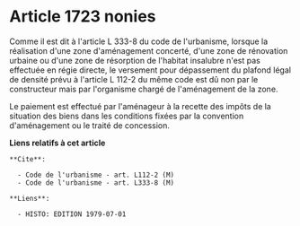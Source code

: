 # Article 1723 nonies

Comme il est dit à l'article L 333-8 du code de l'urbanisme, lorsque la réalisation d'une zone d'aménagement concerté, d'une
zone de rénovation urbaine ou d'une zone de résorption de l'habitat insalubre n'est pas effectuée en régie directe, le
versement pour dépassement du plafond légal de densité prévu à l'article L 112-2 du même code est dû non par le constructeur
mais par l'organisme chargé de l'aménagement de la zone.

Le paiement est effectué par l'aménageur à la recette des impôts de la situation des biens dans les conditions fixées par la
convention d'aménagement ou le traité de concession.

**Liens relatifs à cet article**

	**Cite**:

	  - Code de l'urbanisme - art. L112-2 (M)
	  - Code de l'urbanisme - art. L333-8 (M)

	**Liens**:

	  - HISTO: EDITION 1979-07-01
